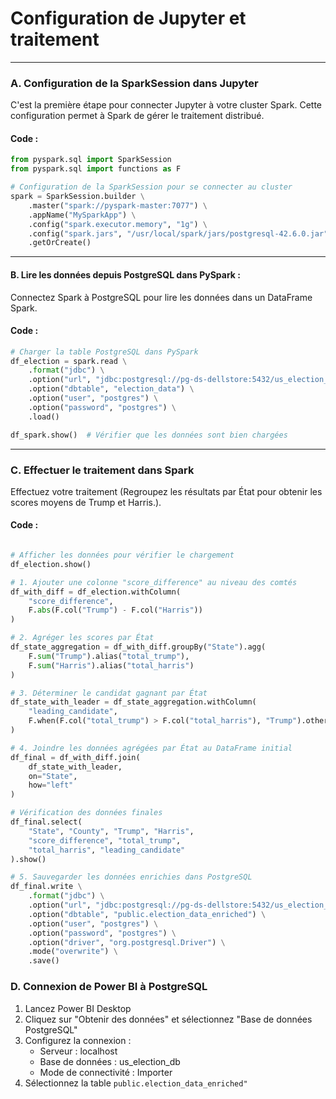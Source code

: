 # Configuration de Jupyter et traitement

---

### A. Configuration de la SparkSession dans Jupyter
C'est la première étape pour connecter Jupyter à votre cluster Spark. Cette configuration permet à Spark de gérer le traitement distribué.

#### Code :
```python
from pyspark.sql import SparkSession
from pyspark.sql import functions as F

# Configuration de la SparkSession pour se connecter au cluster
spark = SparkSession.builder \
    .master("spark://pyspark-master:7077") \
    .appName("MySparkApp") \
    .config("spark.executor.memory", "1g") \
    .config("spark.jars", "/usr/local/spark/jars/postgresql-42.6.0.jar") \
    .getOrCreate()
```

---

 
#### B. Lire les données depuis PostgreSQL dans PySpark :
Connectez Spark à PostgreSQL pour lire les données dans un DataFrame Spark.

#### Code :
```python
# Charger la table PostgreSQL dans PySpark
df_election = spark.read \
    .format("jdbc") \
    .option("url", "jdbc:postgresql://pg-ds-dellstore:5432/us_election_db") \
    .option("dbtable", "election_data") \
    .option("user", "postgres") \
    .option("password", "postgres") \
    .load()

df_spark.show()  # Vérifier que les données sont bien chargées
```
---

### C. Effectuer le traitement dans Spark
Effectuez votre traitement (Regroupez les résultats par État pour obtenir les scores moyens de Trump et Harris.).

#### Code :
```python

# Afficher les données pour vérifier le chargement
df_election.show()

# 1. Ajouter une colonne "score_difference" au niveau des comtés
df_with_diff = df_election.withColumn(
    "score_difference",
    F.abs(F.col("Trump") - F.col("Harris"))
)

# 2. Agréger les scores par État
df_state_aggregation = df_with_diff.groupBy("State").agg(
    F.sum("Trump").alias("total_trump"),
    F.sum("Harris").alias("total_harris")
)

# 3. Déterminer le candidat gagnant par État
df_state_with_leader = df_state_aggregation.withColumn(
    "leading_candidate",
    F.when(F.col("total_trump") > F.col("total_harris"), "Trump").otherwise("Harris")
)

# 4. Joindre les données agrégées par État au DataFrame initial
df_final = df_with_diff.join(
    df_state_with_leader,
    on="State",
    how="left"
)

# Vérification des données finales
df_final.select(
    "State", "County", "Trump", "Harris", 
    "score_difference", "total_trump", 
    "total_harris", "leading_candidate"
).show()

# 5. Sauvegarder les données enrichies dans PostgreSQL
df_final.write \
    .format("jdbc") \
    .option("url", "jdbc:postgresql://pg-ds-dellstore:5432/us_election_db") \
    .option("dbtable", "public.election_data_enriched") \
    .option("user", "postgres") \
    .option("password", "postgres") \
    .option("driver", "org.postgresql.Driver") \
    .mode("overwrite") \
    .save()

```


### D. Connexion de Power BI à PostgreSQL

1. Lancez Power BI Desktop
2. Cliquez sur "Obtenir des données" et sélectionnez "Base de données PostgreSQL"
3. Configurez la connexion :
   - Serveur : localhost
   - Base de données : us_election_db
   - Mode de connectivité : Importer
4. Sélectionnez la table `public.election_data_enriched"`